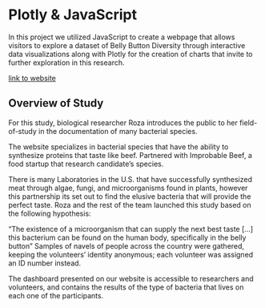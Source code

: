# Plotly & JavaScript

In this project we utilized JavaScript to create a webpage that allows visitors to explore a dataset of Belly Button Diversity
through interactive data visualizations along with Plotly for the creation of charts that invite to further exploration in this research.

[link to website](https://nrpineda.github.io/plotlydiploy/)

## Overview of Study

For this study, biological researcher Roza introduces the public to her field-of-study in the documentation of many bacterial species. 

The website specializes in bacterial species that have the ability to synthesize proteins that taste like beef.
Partnered with Improbable Beef, a food startup that research candidate’s species. 

There is many Laboratories in the U.S. that have successfully synthesized meat through algae, fungi, and microorganisms found in plants, however this partnership its set out to find the elusive bacteria that will provide the perfect taste.
Roza and the rest of the team launched this study based on the following hypothesis:

“The existence of a microorganism that can supply the next best taste […] this bacterium can be found on the human body, specifically in the belly button”
Samples of navels of people across the country were gathered, keeping the volunteers’ identity anonymous; each volunteer was assigned an ID number instead.

The dashboard presented on our website is accessible to researchers and volunteers, and contains the results of the type of bacteria that lives on each one of the participants.


